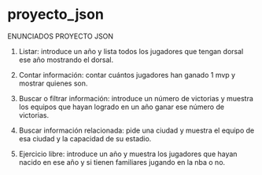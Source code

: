 # proyecto_json
ENUNCIADOS PROYECTO JSON
1. Listar: introduce un año y lista todos los jugadores que tengan dorsal ese año mostrando el dorsal.

2. Contar información: contar cuántos jugadores han ganado 1 mvp y mostrar quienes son.

3. Buscar o filtrar información: introduce un número de victorias y muestra los equipos que hayan logrado en un año ganar ese número de victorias.

4. Buscar información relacionada: pide una ciudad y muestra el equipo de esa ciudad y la capacidad de su estadio.

5. Ejercicio libre: introduce un año y muestra los jugadores que hayan nacido en ese año y si tienen familiares jugando en la nba o no.
